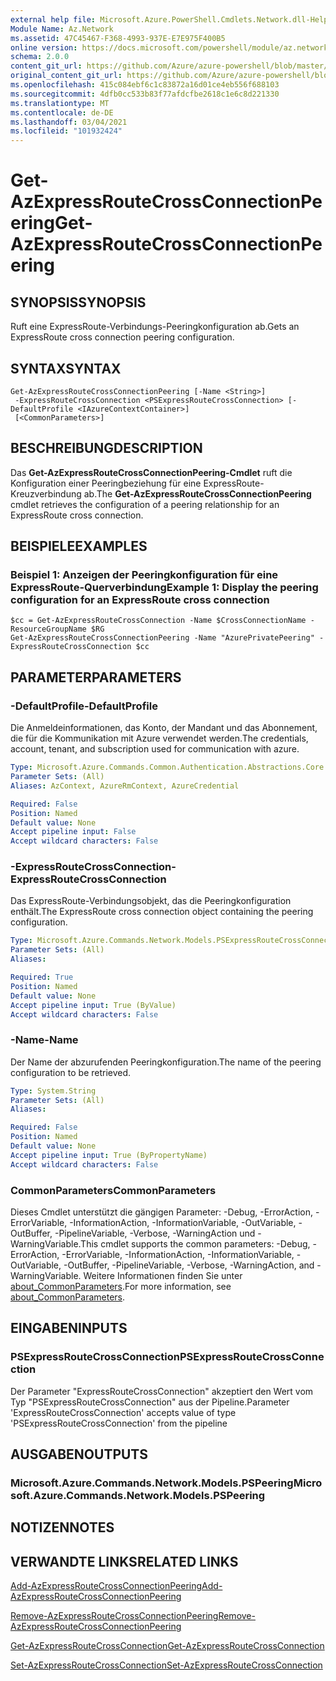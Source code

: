 ```yaml
---
external help file: Microsoft.Azure.PowerShell.Cmdlets.Network.dll-Help.xml
Module Name: Az.Network
ms.assetid: 47C45467-F368-4993-937E-E7E975F400B5
online version: https://docs.microsoft.com/powershell/module/az.network/get-azexpressroutecrossconnectionpeering
schema: 2.0.0
content_git_url: https://github.com/Azure/azure-powershell/blob/master/src/Network/Network/help/Get-AzExpressRouteCrossConnectionPeering.md
original_content_git_url: https://github.com/Azure/azure-powershell/blob/master/src/Network/Network/help/Get-AzExpressRouteCrossConnectionPeering.md
ms.openlocfilehash: 415c084ebf6c1c83872a16d01ce4eb556f688103
ms.sourcegitcommit: 4dfb0cc533b83f77afdcfbe2618c1e6c8d221330
ms.translationtype: MT
ms.contentlocale: de-DE
ms.lasthandoff: 03/04/2021
ms.locfileid: "101932424"
---
```

# <span data-ttu-id="0c511-101">Get-AzExpressRouteCrossConnectionPeering</span><span class="sxs-lookup"><span data-stu-id="0c511-101">Get-AzExpressRouteCrossConnectionPeering</span></span>

## <span data-ttu-id="0c511-102">SYNOPSIS</span><span class="sxs-lookup"><span data-stu-id="0c511-102">SYNOPSIS</span></span>
<span data-ttu-id="0c511-103">Ruft eine ExpressRoute-Verbindungs-Peeringkonfiguration ab.</span><span class="sxs-lookup"><span data-stu-id="0c511-103">Gets an ExpressRoute cross connection peering configuration.</span></span>

## <span data-ttu-id="0c511-104">SYNTAX</span><span class="sxs-lookup"><span data-stu-id="0c511-104">SYNTAX</span></span>

```
Get-AzExpressRouteCrossConnectionPeering [-Name <String>]
 -ExpressRouteCrossConnection <PSExpressRouteCrossConnection> [-DefaultProfile <IAzureContextContainer>]
 [<CommonParameters>]
```

## <span data-ttu-id="0c511-105">BESCHREIBUNG</span><span class="sxs-lookup"><span data-stu-id="0c511-105">DESCRIPTION</span></span>
<span data-ttu-id="0c511-106">Das **Get-AzExpressRouteCrossConnectionPeering-Cmdlet** ruft die Konfiguration einer Peeringbeziehung für eine ExpressRoute-Kreuzverbindung ab.</span><span class="sxs-lookup"><span data-stu-id="0c511-106">The **Get-AzExpressRouteCrossConnectionPeering** cmdlet retrieves the configuration of a peering relationship for an ExpressRoute cross connection.</span></span>

## <span data-ttu-id="0c511-107">BEISPIELE</span><span class="sxs-lookup"><span data-stu-id="0c511-107">EXAMPLES</span></span>

### <span data-ttu-id="0c511-108">Beispiel 1: Anzeigen der Peeringkonfiguration für eine ExpressRoute-Querverbindung</span><span class="sxs-lookup"><span data-stu-id="0c511-108">Example 1: Display the peering configuration for an ExpressRoute cross connection</span></span>
```
$cc = Get-AzExpressRouteCrossConnection -Name $CrossConnectionName -ResourceGroupName $RG
Get-AzExpressRouteCrossConnectionPeering -Name "AzurePrivatePeering" -ExpressRouteCrossConnection $cc
```

## <span data-ttu-id="0c511-109">PARAMETER</span><span class="sxs-lookup"><span data-stu-id="0c511-109">PARAMETERS</span></span>

### <span data-ttu-id="0c511-110">-DefaultProfile</span><span class="sxs-lookup"><span data-stu-id="0c511-110">-DefaultProfile</span></span>
<span data-ttu-id="0c511-111">Die Anmeldeinformationen, das Konto, der Mandant und das Abonnement, die für die Kommunikation mit Azure verwendet werden.</span><span class="sxs-lookup"><span data-stu-id="0c511-111">The credentials, account, tenant, and subscription used for communication with azure.</span></span>

```yaml
Type: Microsoft.Azure.Commands.Common.Authentication.Abstractions.Core.IAzureContextContainer
Parameter Sets: (All)
Aliases: AzContext, AzureRmContext, AzureCredential

Required: False
Position: Named
Default value: None
Accept pipeline input: False
Accept wildcard characters: False
```

### <span data-ttu-id="0c511-112">-ExpressRouteCrossConnection</span><span class="sxs-lookup"><span data-stu-id="0c511-112">-ExpressRouteCrossConnection</span></span>
<span data-ttu-id="0c511-113">Das ExpressRoute-Verbindungsobjekt, das die Peeringkonfiguration enthält.</span><span class="sxs-lookup"><span data-stu-id="0c511-113">The ExpressRoute cross connection object containing the peering configuration.</span></span>

```yaml
Type: Microsoft.Azure.Commands.Network.Models.PSExpressRouteCrossConnection
Parameter Sets: (All)
Aliases:

Required: True
Position: Named
Default value: None
Accept pipeline input: True (ByValue)
Accept wildcard characters: False
```

### <span data-ttu-id="0c511-114">-Name</span><span class="sxs-lookup"><span data-stu-id="0c511-114">-Name</span></span>
<span data-ttu-id="0c511-115">Der Name der abzurufenden Peeringkonfiguration.</span><span class="sxs-lookup"><span data-stu-id="0c511-115">The name of the peering configuration to be retrieved.</span></span>

```yaml
Type: System.String
Parameter Sets: (All)
Aliases:

Required: False
Position: Named
Default value: None
Accept pipeline input: True (ByPropertyName)
Accept wildcard characters: False
```

### <span data-ttu-id="0c511-116">CommonParameters</span><span class="sxs-lookup"><span data-stu-id="0c511-116">CommonParameters</span></span>
<span data-ttu-id="0c511-117">Dieses Cmdlet unterstützt die gängigen Parameter: -Debug, -ErrorAction, -ErrorVariable, -InformationAction, -InformationVariable, -OutVariable, -OutBuffer, -PipelineVariable, -Verbose, -WarningAction und -WarningVariable.</span><span class="sxs-lookup"><span data-stu-id="0c511-117">This cmdlet supports the common parameters: -Debug, -ErrorAction, -ErrorVariable, -InformationAction, -InformationVariable, -OutVariable, -OutBuffer, -PipelineVariable, -Verbose, -WarningAction, and -WarningVariable.</span></span> <span data-ttu-id="0c511-118">Weitere Informationen finden Sie unter [about_CommonParameters](http://go.microsoft.com/fwlink/?LinkID=113216).</span><span class="sxs-lookup"><span data-stu-id="0c511-118">For more information, see [about_CommonParameters](http://go.microsoft.com/fwlink/?LinkID=113216).</span></span>

## <span data-ttu-id="0c511-119">EINGABEN</span><span class="sxs-lookup"><span data-stu-id="0c511-119">INPUTS</span></span>

### <span data-ttu-id="0c511-120">PSExpressRouteCrossConnection</span><span class="sxs-lookup"><span data-stu-id="0c511-120">PSExpressRouteCrossConnection</span></span>
<span data-ttu-id="0c511-121">Der Parameter "ExpressRouteCrossConnection" akzeptiert den Wert vom Typ "PSExpressRouteCrossConnection" aus der Pipeline.</span><span class="sxs-lookup"><span data-stu-id="0c511-121">Parameter 'ExpressRouteCrossConnection' accepts value of type 'PSExpressRouteCrossConnection' from the pipeline</span></span>

## <span data-ttu-id="0c511-122">AUSGABEN</span><span class="sxs-lookup"><span data-stu-id="0c511-122">OUTPUTS</span></span>

### <span data-ttu-id="0c511-123">Microsoft.Azure.Commands.Network.Models.PSPeering</span><span class="sxs-lookup"><span data-stu-id="0c511-123">Microsoft.Azure.Commands.Network.Models.PSPeering</span></span>

## <span data-ttu-id="0c511-124">NOTIZEN</span><span class="sxs-lookup"><span data-stu-id="0c511-124">NOTES</span></span>

## <span data-ttu-id="0c511-125">VERWANDTE LINKS</span><span class="sxs-lookup"><span data-stu-id="0c511-125">RELATED LINKS</span></span>

[<span data-ttu-id="0c511-126">Add-AzExpressRouteCrossConnectionPeering</span><span class="sxs-lookup"><span data-stu-id="0c511-126">Add-AzExpressRouteCrossConnectionPeering</span></span>](Add-AzExpressRouteCrossConnectionPeering.md)

[<span data-ttu-id="0c511-127">Remove-AzExpressRouteCrossConnectionPeering</span><span class="sxs-lookup"><span data-stu-id="0c511-127">Remove-AzExpressRouteCrossConnectionPeering</span></span>](Remove-AzExpressRouteCrossConnectionPeering.md)

[<span data-ttu-id="0c511-128">Get-AzExpressRouteCrossConnection</span><span class="sxs-lookup"><span data-stu-id="0c511-128">Get-AzExpressRouteCrossConnection</span></span>](Get-AzExpressRouteCrossConnection.md)

[<span data-ttu-id="0c511-129">Set-AzExpressRouteCrossConnection</span><span class="sxs-lookup"><span data-stu-id="0c511-129">Set-AzExpressRouteCrossConnection</span></span>](Set-AzExpressRouteCrossConnection.md)
